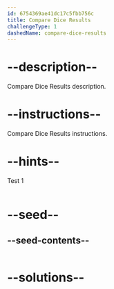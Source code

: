 ```yaml
---
id: 6754369ae41dc17c5fbb756c
title: Compare Dice Results
challengeType: 1
dashedName: compare-dice-results
---
```


# --description--

Compare Dice Results description.

# --instructions--

Compare Dice Results instructions.

# --hints--

Test 1

```js

```

# --seed--
## --seed-contents--

```js

```

# --solutions--

```js

```
